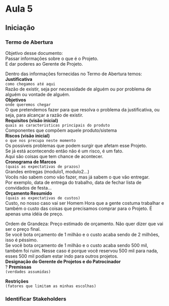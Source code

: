 # Aula 5

## Iniciação

### Termo de Abertura
Objetivo desse documento:  
Passar informações sobre o que é o Projeto.  
E dar poderes ao Gerente de Projeto.  

Dentro das informações fornecidas no Termo de Abertura temos:  
**Justificativa**  
`como chegamos até aqui`  
Razão de existir, seja por necessidade de alguém ou por problema de alguém ou vontade de alguém.  
**Objetivos**  
`onde queremos chegar`  
O que pretendemos fazer para que resolva o problema da justificativa, ou seja, para alcançar a razão de existir.  
**Requisitos (visão inicial)**  
`quais as caracteristicas principais do produto`  
Componentes que compôem aquele produto/sistema  
**Riscos (visão inicial)**  
`o que nos precupa neste momento`  
Os possíveis problemas que podem surgir que afetam esse Projeto.  
Se já está acontecendo então não é um risco, é um fato.  
Aqui são coisas que tem chance de acontecer.  
**Cronograma de Marcos**  
`(quais as expectativas de prazos)`  
Grandes entregas (modulo1, modulo2...)  
Vocês não sabem como vão fazer, mas já sabem o que vão entregar.  
Por exemplo, data de entrega do trabalho, data de fechar lista de convidados de festa...  
**Orçamento Resumido**  
`(quais as expectativas de custos)`  
Custo, no nosso caso vai ser Homem Hora que a gente costuma trabalhar e também o custo das coisas que precisamos comprar para o Projeto. É apenas uma idéia de preço.  

Ordem de Grandeza: Preço estimado de orçamento. Não quer dizer que vai ser o preço final.  
Se você bota orçamento de 1 milhão e o custo acaba sendo de 2 milhões, isso é péssimo.  
Se você bota orçamento de 1 milhão e o custo acaba sendo 500 mil, também foi ruim. Nesse caso é porque você reservou 500 mil para nada, esses 500 mil podiam estar indo para outros projetos.  
**Designação do Gerente de Projetos e do Patrocinador**  
?
**Premissas**  
`(verdades assumidas)`  

**Restrições**  
`(fatores que limitam as minhas escolhas)`  


### Identificar Stakeholders

